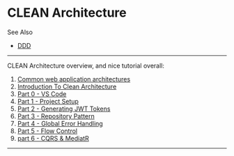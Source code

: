 # CLEAN Architecture

See Also

  - [DDD](DDD.md)

---

CLEAN Architecture overview, and nice tutorial overall:

1. [Common web application architectures](https://docs.microsoft.com/en-us/dotnet/architecture/modern-web-apps-azure/common-web-application-architectures)
2. [Introduction To Clean Architecture](https://www.c-sharpcorner.com/article/introduction-to-clean-architecture-and-implementation-with-asp-net-core/)
3. [Part 0 - VS Code](https://www.youtube.com/watch?v=m9HvsB1-hAo)
4. [Part 1 - Project Setup](https://www.youtube.com/watch?v=fhM0V2N1GpY&t=1808s)
5. [Part 2 - Generating JWT Tokens](https://www.youtube.com/watch?v=38bQNWKh0dk)
6. [Part 3 - Repository Pattern](https://www.youtube.com/watch?v=ZwQf_JQUUCQ)
7. [Part 4 - Global Error Handling](https://www.youtube.com/watch?v=gMwAhKddHYQ)
8. [Part 5 - Flow Control](https://www.youtube.com/watch?v=tZ8gGqiq_IU)
9. [part 6 - CQRS & MediatR](https://www.youtube.com/watch?v=MwMVvLBSJa8)

---
